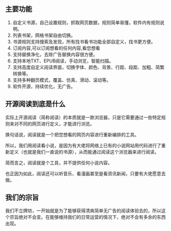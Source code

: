 
<!-- import Giscus from '@giscus/react'; -->

## 主要功能

1.  自定义书源，自己设置规则，抓取网页数据，规则简单易懂，软件内有规则说明。
2.  列表书架，网格书架自由切换。
3.  书源规则支持搜索及发现，所有找书看书功能全部自定义，找书更方便。
4.  订阅内容,可以订阅想看的任何内容,看您想看
5.  支持替换净化，去除广告替换内容很方便。
6.  支持本地TXT、EPUB阅读，手动浏览，智能扫描。
7.  支持高度自定义阅读界面，切换字体、颜色、背景、行距、段距、加粗、简繁转换等。
8.  支持多种翻页模式，覆盖、仿真、滑动、滚动等。
9.  软件开源，持续优化，无广告。

## 开源阅读到底是什么

实际上开源阅读（简称阅读）的本质就是一款浏览器，只是它需要通过一些特定规则来对不同的网页进行定义，才能进行浏览。

换句话说，阅读就是一个把您想看的网页内容进行重新编排的工具。

所以，我们用阅读看小说，是因为有大佬将网络上已有的小说网站用代码进行了重新定义（也就是我们一直说的书源），从而能通过阅读这个浏览器来进行阅读。
 
简而言之，阅读就是个工具，并不提供任何小说内容。
 
也正因为如此，阅读还可以听音乐、看漫画甚至是看资讯新闻，只要有大佬愿意去做。

## 我们的宗旨

我们不立牌坊，一开始就是为了能够获得清爽简单无广告的阅读体验去的，所以这个宗旨绝对不会变。在能够维持我们的日常运营的情况下，绝对不会有多余的东西出现。

<!-- ## 讨论

<Giscus
  id="comments"
  repo="gedoor/gedoor.github.io"
  repoId="MDEwOlJlcG9zaXRvcnkxNjExMjczMjM"
  category="General"
  categoryId="DIC_kwDOCZqbm84CQvbE"
  mapping="title"
  term="Comments"
  reactionsEnabled="1"
  emitMetadata="0"
  inputPosition="top"
  theme="preferred_color_scheme"
  lang="zh-CN"
/> -->